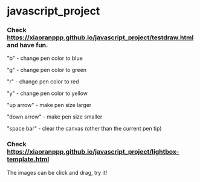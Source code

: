 # javascript_project

### Check https://xiaoranppp.github.io/javascript_project/testdraw.html and have fun.

"b" - change pen color to blue

"g" - change pen color to green

"r" - change pen color to red

"y" - change pen color to yellow

"up arrow" - make pen size larger

"down arrow" - make pen size smaller

"space bar" - clear the canvas (other than the current pen tip)

### Check https://xiaoranppp.github.io/javascript_project/lightbox-template.html

The images can be click and drag, try it!
